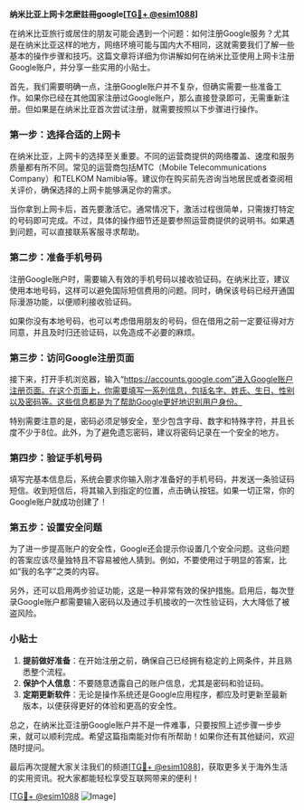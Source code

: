 **纳米比亚上网卡怎麽註冊google[[TG💪+ @esim1088](https://t.me/s/esim1088)]**

在纳米比亚旅行或居住的朋友可能会遇到一个问题：如何注册Google服务？尤其是在纳米比亚这样的地方，网络环境可能与国内大不相同，这就需要我们了解一些基本的操作步骤和技巧。这篇文章将详细为你讲解如何在纳米比亚使用上网卡注册Google账户，并分享一些实用的小贴士。

首先，我们需要明确一点，注册Google账户并不复杂，但确实需要一些准备工作。如果你已经在其他国家注册过Google账户，那么直接登录即可，无需重新注册。但如果是在纳米比亚首次尝试注册，就需要按照以下步骤进行操作。

### 第一步：选择合适的上网卡

在纳米比亚，上网卡的选择至关重要。不同的运营商提供的网络覆盖、速度和服务质量都有所不同。常见的运营商包括MTC（Mobile Telecommunications Company）和TELKOM Namibia等。建议你在购买前先咨询当地居民或者查阅相关评价，确保选择的上网卡能够满足你的需求。

当你拿到上网卡后，首先要激活它。通常情况下，激活过程很简单，只需拨打特定的号码即可完成。不过，具体的操作细节还是要参照运营商提供的说明书。如果遇到问题，可以直接联系客服寻求帮助。

### 第二步：准备手机号码

注册Google账户时，需要输入有效的手机号码以接收验证码。在纳米比亚，建议使用本地号码，这样可以避免国际短信费用的问题。同时，确保该号码已经开通国际漫游功能，以便顺利接收验证码。

如果你没有本地号码，也可以考虑借用朋友的号码，但在借用之前一定要征得对方同意，并且及时归还验证码，以免造成不必要的麻烦。

### 第三步：访问Google注册页面

接下来，打开手机浏览器，输入“https://accounts.google.com”进入Google账户注册页面。在这个页面上，你需要填写一系列信息，包括名字、姓氏、生日、性别以及密码等。这些信息都是为了帮助Google更好地识别用户身份。

特别需要注意的是，密码必须足够安全，至少包含字母、数字和特殊字符，并且长度不少于8位。此外，为了避免遗忘密码，建议将密码记录在一个安全的地方。

### 第四步：验证手机号码

填写完基本信息后，系统会要求你输入刚才准备好的手机号码，并发送一条验证码短信。收到短信后，将其输入到指定的位置，点击确认按钮。如果一切正常，你的Google账户就成功创建了！

### 第五步：设置安全问题

为了进一步提高账户的安全性，Google还会提示你设置几个安全问题。这些问题的答案应该尽量独特且不容易被他人猜到。例如，不要使用过于明显的答案，比如“我的名字”之类的内容。

另外，还可以启用两步验证功能，这是一种非常有效的保护措施。启用后，每次登录Google账户都需要输入密码以及通过手机接收的一次性验证码，大大降低了被盗风险。

### 小贴士

1. **提前做好准备**：在开始注册之前，确保自己已经拥有稳定的上网条件，并且熟悉整个流程。
2. **保护个人信息**：不要随意透露自己的账户信息，尤其是密码和验证码。
3. **定期更新软件**：无论是操作系统还是Google应用程序，都应及时更新至最新版本，以便获得更好的体验和更高的安全性。

总之，在纳米比亚注册Google账户并不是一件难事，只要按照上述步骤一步步来，就可以顺利完成。希望这篇指南能对你有所帮助！如果你还有其他疑问，欢迎随时提问。

最后再次提醒大家关注我们的频道[[TG💪+ @esim1088](https://t.me/s/esim1088)]，获取更多关于海外生活的实用资讯。祝大家都能轻松享受互联网带来的便利！

[[TG💪+ @esim1088](https://t.me/s/esim1088) ![Image](https://i.postimg.cc/4NQfJmqS/Snipaste-2025-05-13-00-14-12.png)]